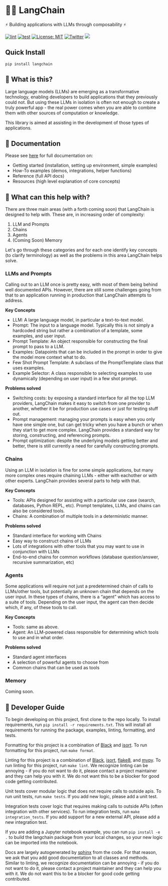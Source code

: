 # 🦜️🔗 LangChain

⚡ Building applications with LLMs through composability ⚡

[![lint](https://github.com/hwchase17/langchain/actions/workflows/lint.yml/badge.svg)](https://github.com/hwchase17/langchain/actions/workflows/lint.yml) [![test](https://github.com/hwchase17/langchain/actions/workflows/test.yml/badge.svg)](https://github.com/hwchase17/langchain/actions/workflows/test.yml) [![License: MIT](https://img.shields.io/badge/License-MIT-yellow.svg)](https://opensource.org/licenses/MIT) [![Twitter](https://img.shields.io/twitter/url/https/twitter.com/langchainai.svg?style=social&label=Follow%20%40LangChainAI)](https://twitter.com/langchainai) [![](https://dcbadge.vercel.app/api/server/6adMQxSpJS?compact=true&style=flat)](https://discord.gg/6adMQxSpJS)

## Quick Install

`pip install langchain`

## 🤔 What is this?

Large language models (LLMs) are emerging as a transformative technology, enabling
developers to build applications that they previously could not.
But using these LLMs in isolation is often not enough to
create a truly powerful app - the real power comes when you are able to
combine them with other sources of computation or knowledge.

This library is aimed at assisting in the development of those types of applications.

## 📖 Documentation

Please see [here](https://langchain.readthedocs.io/en/latest/?) for full documentation on:
- Getting started (installation, setting up environment, simple examples)
- How-To examples (demos, integrations, helper functions)
- Reference (full API docs)
- Resources (high level explanation of core concepts)

## 🚀 What can this help with?

There are three main areas (with a forth coming soon) that LangChain is designed to help with.
These are, in increasing order of complexity:
1. LLM and Prompts
2. Chains
3. Agents
4. (Coming Soon) Memory

Let's go through these categories and for each one identify key concepts (to clarify terminology) as well as the problems in this area LangChain helps solve.

### LLMs and Prompts
Calling out to an LLM once is pretty easy, with most of them being behind well documented APIs.
However, there are still some challenges going from that to an application running in production that LangChain attempts to address.

**Key Concepts**
- LLM: A large language model, in particular a text-to-text model.
- Prompt: The input to a language model. Typically this is not simply a hardcoded string but rather a combination of a template, some examples, and user input.
- Prompt Template: An object responsible for constructing the final prompt to pass to a LLM.
- Examples: Datapoints that can be included in the prompt in order to give the model more context what to do.
- Few Shot Prompt Template: A subclass of the PromptTemplate class that uses examples.
- Example Selector: A class responsible to selecting examples to use dynamically (depending on user input) in a few shot prompt.

**Problems solved**
- Switching costs: by exposing a standard interface for all the top LLM providers, LangChain makes it easy to switch from one provider to another, whether it be for production use cases or just for testing stuff out.
- Prompt management: managing your prompts is easy when you only have one simple one, but can get tricky when you have a bunch or when they start to get more complex. LangChain provides a standard way for storing, constructing, and referencing prompts.
- Prompt optimization: despite the underlying models getting better and better, there is still currently a need for carefully constructing prompts. 

### Chains
Using an LLM in isolation is fine for some simple applications, but many more complex ones require chaining LLMs - either with eachother or with other experts.
LangChain provides several parts to help with that.

**Key Concepts**
- Tools: APIs designed for assisting with a particular use case (search, databases, Python REPL, etc). Prompt templates, LLMs, and chains can also be considered tools.
- Chains: A combination of multiple tools in a deterministic manner.

**Problems solved**
- Standard interface for working with Chains
- Easy way to construct chains of LLMs
- Lots of integrations with other tools that you may want to use in conjunction with LLMs 
- End-to-end chains for common workflows (database question/answer, recursive summarization, etc)

### Agents
Some applications will require not just a predetermined chain of calls to LLMs/other tools, but potentially an unknown chain that depends on the user input.
In these types of chains, there is a “agent” which has access to a suite of tools.
Depending on the user input, the agent can then decide which, if any, of these tools to call.

**Key Concepts**
- Tools: same as above.
- Agent: An LLM-powered class responsible for determining which tools to use and in what order.


**Problems solved**
- Standard agent interfaces
- A selection of powerful agents to choose from
- Common chains that can be used as tools

### Memory
Coming soon.

## 🤖 Developer Guide

To begin developing on this project, first clone to the repo locally.
To install requirements, run `pip install -r requirements.txt`.
This will install all requirements for running the package, examples, linting, formatting, and tests.

Formatting for this project is a combination of [Black](https://black.readthedocs.io/en/stable/) and [isort](https://pycqa.github.io/isort/).
To run formatting for this project, run `make format`.

Linting for this project is a combination of [Black](https://black.readthedocs.io/en/stable/), [isort](https://pycqa.github.io/isort/), [flake8](https://flake8.pycqa.org/en/latest/), and [mypy](http://mypy-lang.org/).
To run linting for this project, run `make lint`.
We recognize linting can be annoying - if you do not want to do it, please contact a project maintainer and they can help you with it. We do not want this to be a blocker for good code getting contributed.

Unit tests cover modular logic that does not require calls to outside apis.
To run unit tests, run `make tests`.
If you add new logic, please add a unit test.

Integration tests cover logic that requires making calls to outside APIs (often integration with other services).
To run integration tests, run `make integration_tests`.
If you add support for a new external API, please add a new integration test.

If you are adding a Jupyter notebook example, you can run `pip install -e .` to build the langchain package from your local changes, so your new logic can be imported into the notebook.

Docs are largely autogenerated by [sphinx](https://www.sphinx-doc.org/en/master/) from the code.
For that reason, we ask that you add good documentation to all classes and methods.
Similar to linting, we recognize documentation can be annoying - if you do not want to do it, please contact a project maintainer and they can help you with it. We do not want this to be a blocker for good code getting contributed.
